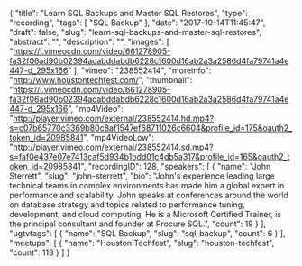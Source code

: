 {
  "title": "Learn SQL Backups and Master SQL Restores",
  "type": "recording",
  "tags": [
    "SQL Backup"
  ],
  "date": "2017-10-14T11:45:47",
  "draft": false,
  "slug": "learn-sql-backups-and-master-sql-restores",
  "abstract": "",
  "description": "",
  "images": [
    "https://i.vimeocdn.com/video/661278905-fa32f06ad90b02394acabddabdb6228c1600d16ab2a3a2586d4fa79741a4e447-d_295x166"
  ],
  "vimeo": "238552414",
  "moreinfo": "http://www.houstontechfest.com/",
  "thumbnail": "https://i.vimeocdn.com/video/661278905-fa32f06ad90b02394acabddabdb6228c1600d16ab2a3a2586d4fa79741a4e447-d_295x166",
  "mp4Video": "http://player.vimeo.com/external/238552414.hd.mp4?s=c07b65770c3369b80c8af1547ef68711026c6604&profile_id=175&oauth2_token_id=20985841",
  "mp4VideoLow": "http://player.vimeo.com/external/238552414.sd.mp4?s=faf0e437e07e7413caf5d934b1bdd01c4db5a317&profile_id=165&oauth2_token_id=20985841",
  "recordingID": 128,
  "speakers": [
    {
      "name": "John Sterrett",
      "slug": "john-sterrett",
      "bio": "John's experience leading large technical teams in complex environments has made him a global expert in performance and scalability. John speaks at conferences around the world on database strategy and topics related to performance tuning, development, and cloud computing. He is a Microsoft Certified Trainer, is the principal consultant and founder at Procure SQL.",
      "count": 19
    }
  ],
  "ugtvtags": [
    {
      "name": "SQL Backup",
      "slug": "sql-backup",
      "count": 6
    }
  ],
  "meetups": [
    {
      "name": "Houston Techfest",
      "slug": "houston-techfest",
      "count": 118
    }
  ]
}